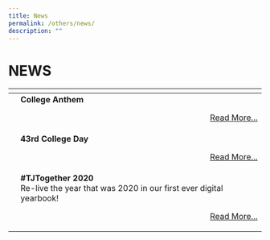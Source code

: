 ```yaml
---
title: News
permalink: /others/news/
description: ""
---
```

# NEWS

<table>
<thead>
  <tr>
    <th></th>
    <th></th>
  </tr>
</thead>
<tbody>
  <tr>
		<td></td>
    <td><b>College Anthem</b><br><p style="text-align: right;"><a href="">Read More...</a></p></td>
  </tr>
	  <tr>
    <td></td>
    <td><b>43rd College Day</b><br><p style="text-align: right;"><a href="">Read More...</a></p></td>
  </tr>
	  <tr>
    <td></td>
    <td><b>#TJTogether 2020</b><br>Re-live the year that was 2020 in our first ever digital yearbook!<br><p style="text-align: right;"><a href="">Read More...</a></p></td>
  </tr>
</tbody>
</table>